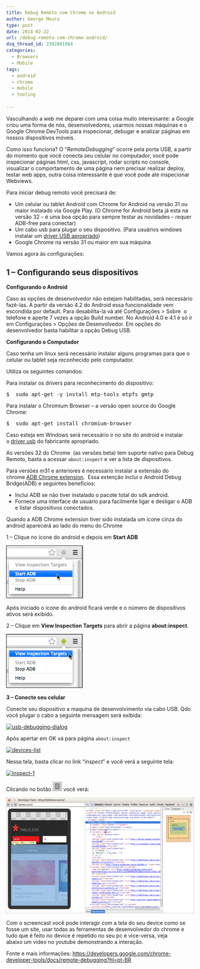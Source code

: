 ```yaml
---
title: Debug Remoto com Chrome no Android
author: George Moura
type: post
date: 2014-02-22
url: /debug-remoto-com-chrome-android/
dsq_thread_id: 2302801964
categories:
  - Browsers
  - Mobile
tags:
  - android
  - chrome
  - mobile
  - tooling

---
```

Vasculhando a web me deparei com uma coisa muito interessante: a Google criou uma forma de nós, desenvolvedores, usarmos nossas máquinas e o Google Chrome DevTools para inspecionar, debugar e analizar páginas em nossos dispositivos móveis.

Como isso funciona? O &#8220;_RemoteDebugging_&#8221; ocorre pela porta USB, a partir do momento que você conecta seu celular no computador, você pode inspecionar páginas html, css, javascript, rodar scripts no console, visualizar o comportamento de uma página nem precisar realizar deploy, testar web apps, outra coisa interessante é que você pode até inspecionar Webviews.

Para iniciar debug remoto você precisará de:

  * Um celular ou tablet Android com Chrome for Android na versão 31 ou maior instalado via Google Play. (O Chrome for Android beta já esta na versão 32 &#8211; é uma boa opção para sempre testar as novidades &#8211; requer ADB-free para conectar)
  * Um cabo usb para plugar o seu dispositivo. (Para usuários windows instalar um <a title="OEM USB Android" href="http://developer.android.com/tools/extras/oem-usb.html" target="_blank">driver USB apropriado</a>)
  * Google Chrome na versão 31 ou maior em sua máquina

Vamos agora às configurações:

## 1 &#8211; Configurando seus dispositivos

**Configurando o Android**

Caso as opções de desenvolvedor não estejam habilitadas, será necessário fazê-las. A partir da versão 4.2 do Android essa funcionalidade vem escondida por default. Para desabilita-la vá até Configurações > Sobre  o telefone e aperte 7 vezes a opção Build number. No Android 4.0 e 4.1 é só ir em Configurações > Opções de Desenvolvedor. Em opções do desenvolvedor basta habilitar a opção Debug USB.

**Configurando o Computador**

Caso tenha um linux será necessário instalar alguns programas para que o celular ou tablet seja reconhecido pelo computador.
  
Utiliza os seguintes comandos:

Para instalar os drivers para reconhecimento do dispositivo:

<pre class="lang-bash">$  sudo apt-get -y install mtp-tools mtpfs gmtp
</pre>

Para instalar o Chromium Browser &#8211; a versão open source do Google Chrome:

<pre class="lang-bash">$  sudo apt-get install chromium-browser
</pre>

Caso esteja em Windows será necessário ir no site do android e instalar o <a title="OEM USB Android" href="http://developer.android.com/tools/extras/oem-usb.html" target="_blank">driver usb</a> do fabricante apropriado.

As versões 32 do Chrome  (as versões beta) tem suporte nativo para Debug Remoto, basta a acessar `about:inspect` e ver a lista de dispositivos.

Para versões m31 e anteriores é necessário instalar a extensão do chrome [ADB Chrome extension][1].  Essa extenção inclui o Android Debug Bridge(ADB) e seguintes benefícios:

  * Inclui ADB se não tiver instalado o pacote total do sdk android.
  * Fornece uma interface de usuário para facilmente ligar e desligar o ADB e listar dispositivos conectados.

Quando a ADB Chrome extension tiver sido instalada um ícone cinza do android aparecerá ao lado do menu do Chrome

1 &#8211; Clique no ícone do android e depois em **Start ADB**

[<img class="alignnone size-full wp-image-40309" alt="tableless-adb-plugin-menu" src="https://raw.githubusercontent.com/diegoeis/tableless-static-images/master/2014/01/tableless-adb-plugin-menu.png" width="206" height="141" />][2]

Após iniciado o ícone do android ficará verde e o número de dispositivos ativos será exibido.

2 &#8211; Clique em **View Inspection Targets** para abrir a página **about:inspect**.

[<img class="alignnone size-full wp-image-40310" alt="tableless-adb-plugin-menu-active" src="https://raw.githubusercontent.com/diegoeis/tableless-static-images/master/2014/01/tableless-adb-plugin-menu-active.png" width="205" height="144" />][3]

**3 &#8211; Conecte seu celular**

Conecte seu dispositivo a maquina de desenvolvimento via cabo USB. Qdo você plugar o cabo a seguinte mensagem será exibida:

[<img class="alignnone size-full wp-image-40314" alt="usb-debugging-dialog" src="https://raw.githubusercontent.com/diegoeis/tableless-static-images/master/2014/01/usb-debugging-dialog.png" width="344" height="292" srcset="uploads/2014/01/usb-debugging-dialog.png 344w, uploads/2014/01/usb-debugging-dialog-197x168.png 197w" sizes="(max-width: 344px) 100vw, 344px" />][4]

Após apertar em OK vá para página `about:inspect`

[<img class="alignnone size-medium wp-image-40316" alt="devices-list" src="https://raw.githubusercontent.com/diegoeis/tableless-static-images/master/2014/01/devices-list-588x226.png" width="588" height="226" srcset="uploads/2014/01/devices-list-588x226.png 588w, uploads/2014/01/devices-list-329x126.png 329w, uploads/2014/01/devices-list-660x254.png 660w, uploads/2014/01/devices-list.png 674w" sizes="(max-width: 588px) 100vw, 588px" />][5]

Nessa tela, basta clicar no link &#8220;_inspect_&#8221; e você verá a seguinte tela:

[<img class="alignnone size-medium wp-image-40923" alt="inspect-1" src="https://raw.githubusercontent.com/diegoeis/tableless-static-images/master/2014/02/inspect-1-450x310.png" width="450" height="310" srcset="uploads/2014/02/inspect-1-450x310.png 450w, uploads/2014/02/inspect-1-244x168.png 244w, uploads/2014/02/inspect-1.png 973w" sizes="(max-width: 450px) 100vw, 450px" />][6]

Clicando no botão [<img alt="screencast0" src="https://raw.githubusercontent.com/diegoeis/tableless-static-images/master/2014/02/screencast0.png" width="25" height="26" />][7] você verá:

[<img alt="inspect2" src="https://raw.githubusercontent.com/diegoeis/tableless-static-images/master/2014/02/inspect2-562x310.png" width="562" height="310" />][8]

Com o screencast você pode interagir com a tela do seu device como se fosse um site, usar todas as ferramentas de desenvolvedor do chrome e tudo que é feito no device é repetido no seu pc e vice-versa, veja abaixo um video no youtube demonstrando a interação.

Fonte e mais informações: <a title="Chorme Developer Tools - Remote Debug com Chrome" href="https://developers.google.com/chrome-developer-tools/docs/remote-debugging?hl=pt-BR" target="_blank">https://developers.google.com/chrome-developer-tools/docs/remote-debugging?hl=pt-BR</a>

 [1]: https://developers.google.com/chrome-developer-tools/docs/remote-debugging?hl=pt-br#remote-debugging-chrome-extension
 [2]: https://raw.githubusercontent.com/diegoeis/tableless-static-images/master/2014/01/tableless-adb-plugin-menu.png
 [3]: https://raw.githubusercontent.com/diegoeis/tableless-static-images/master/2014/01/tableless-adb-plugin-menu-active.png
 [4]: https://raw.githubusercontent.com/diegoeis/tableless-static-images/master/2014/01/usb-debugging-dialog.png
 [5]: https://raw.githubusercontent.com/diegoeis/tableless-static-images/master/2014/01/devices-list.png
 [6]: https://raw.githubusercontent.com/diegoeis/tableless-static-images/master/2014/02/inspect-1.png
 [7]: https://raw.githubusercontent.com/diegoeis/tableless-static-images/master/2014/02/screencast0.png
 [8]: https://raw.githubusercontent.com/diegoeis/tableless-static-images/master/2014/02/inspect2.png